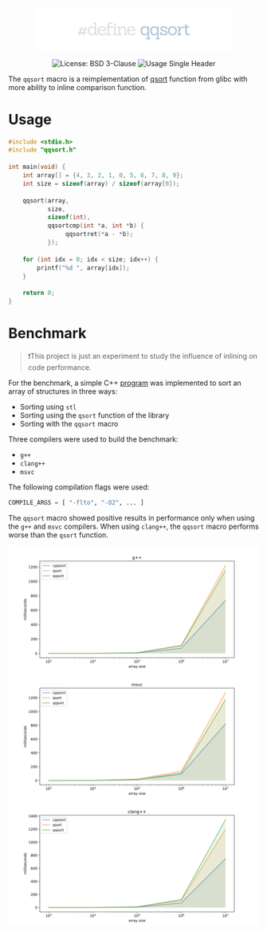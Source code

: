 <p align="center">
    <img src="assets/logo.png" width="400px" />
</p>

<p align="center">
    <img src="https://img.shields.io/github/license/DieTime/qqsort?color=%34D058" alt="License: BSD 3-Clause" />
    <img src="https://img.shields.io/badge/usage-single%20header-green?color=%34D058" alt="Usage Single Header" />
</p>

The `qqsort` macro is a reimplementation of [qsort](https://codebrowser.dev/glibc/glibc/stdlib/qsort.c.html) function from glibc with more ability to inline comparison function.

# Usage

```c
#include <stdio.h>
#include "qqsort.h"

int main(void) {
    int array[] = {4, 3, 2, 1, 0, 5, 6, 7, 8, 9};
    int size = sizeof(array) / sizeof(array[0]);

    qqsort(array,
           size,
           sizeof(int),
           qqsortcmp(int *a, int *b) {
                qqsortret(*a - *b);
           });

    for (int idx = 0; idx < size; idx++) {
        printf("%d ", array[idx]);
    }

    return 0;
}
```

# Benchmark

> ❗This project is just an experiment to study the influence of inlining on code performance.

For the benchmark, a simple C++ [program](./benchmark/main.cpp) was implemented to sort an array of structures in three ways:

* Sorting using `stl`
* Sorting using the `qsort` function of the library
* Sorting with the `qqsort` macro

Three compilers were used to build the benchmark:

* `g++`
* `clang++`
* `msvc`

The following compilation flags were used:

```python
COMPILE_ARGS = [ "-flto", "-O2", ... ]
```

The `qqsort` macro showed positive results in performance only when using the `g++` and `msvc` compilers. When using `clang++`, the `qqsort` macro performs worse than the `qsort` function.

![benchmark-g++](benchmark/assets/g++.svg)
![benchmark-msvc](benchmark/assets/msvc.svg)
![benchmark-clang++](benchmark/assets/clang++.svg)

